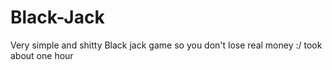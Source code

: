 # Black-Jack


Very simple and shitty Black jack game so you don't lose real money :/
took about one hour
